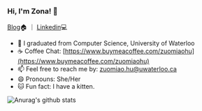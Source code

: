### Hi, I'm Zona! 👋
[Blog](https://zonahu.github.io)🏠 ｜ [Linkedin](https://www.linkedin.com/in/zonahu/)💻


- 🌱 I graduated from Computer Science, University of Waterloo
- ☕ Coffee Chat: [https://www.buymeacoffee.com/zuomiaohu](https://www.buymeacoffee.com/zuomiaohu)
- 📫 Feel free to reach me by: zuomiao.hu@uwaterloo.ca
- 😄 Pronouns: She/Her
- 🐱 Fun fact: I have a kitten. 

![Anurag's github stats](https://github-readme-stats.vercel.app/api?username=ZonaHu&show_icons=true&theme=cobalt)

